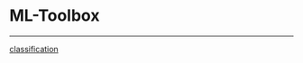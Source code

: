 # ML-Toolbox
___

[classification](https://github.com/lucagioacchini/MLToolbox/blob/master/docs/classification.md)
